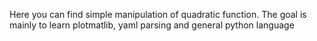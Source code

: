 
Here you can find simple manipulation of quadratic function.
The goal is mainly to learn plotmatlib, yaml parsing and general python language